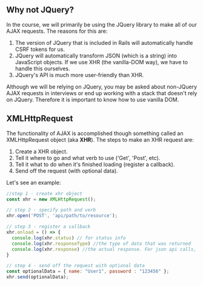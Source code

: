 ## Why not JQuery?

In the course, we will primarily be using the JQuery library to make all of our AJAX requests. The reasons for this are:

1. The version of JQuery that is included in Rails will automatically handle CSRF tokens for us.
2. JQuery will automatically transform JSON (which is a string) into JavaScript objects. If we use XHR (the vanilla-DOM way), we have to handle this ourselves.
3.  JQuery's API is much more user-friendly than XHR.

Although we will be relying on JQuery, you may be asked about non-JQuery AJAX requests in interviews or end up working with a stack that doesn't rely on JQuery. Therefore it is important to know how to use vanilla DOM.

## XMLHttpRequest

The functionality of AJAX is accomplished though something called an XMLHttpRequest object (aka **XHR**). The steps to make an XHR request are:

1. Create a XHR object.
2. Tell it where to go and what verb to use ('Get', 'Post', etc).
3. Tell it what to do when it's finished loading (register a callback).
4. Send off the request (with optional data).

Let's see an example:

```js
//step 1 - create xhr object
const xhr = new XMLHttpRequest();

// step 2 - specify path and verb
xhr.open('POST', 'api/path/to/resource');

// step 3 - register a callback
xhr.onload = () => {
  console.log(xhr.status) // for status info
  console.log(xhr.responseType) //the type of data that was returned
  console.log(xhr.response) //the actual response. For json api calls, this will be a json string
}

// step 4 - send off the request with optional data
const optionalData = { name: "User1", password : "123456" };
xhr.send(optionalData);
```
